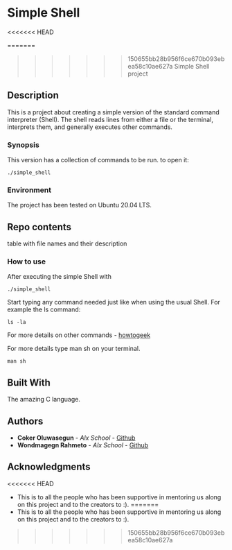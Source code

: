 <!-- simple shell project:
a project about creating a simple version of bash; the standard command interpreter for the system. -->

# Simple Shell
<<<<<<< HEAD

=======
>>>>>>> 150655bb28b956f6ce670b093ebea58c10ae627a
Simple Shell project

## Description

This is a project about creating a simple version of the standard command interpreter (Shell).
The shell reads lines from either a file or the terminal, interprets them, and generally executes other commands.

### Synopsis

This version has a collection of commands to be run.
to open it:

```
./simple_shell
```

### Environment

The project has been tested on Ubuntu 20.04 LTS.

## Repo contents

table with file names and their description

### How to use

After executing the simple Shell with

```
./simple_shell
```
Start typing any command needed just like when using the usual Shell. For example the ls command:

```
ls -la
```
For more details on other commands - [howtogeek](https://www.howtogeek.com/412055/37-important-linux-commands-you-should-know/)

For more details type man sh on your terminal.
```
man sh
```

## Built With

The amazing C language.

## Authors

* **Coker Oluwasegun** - *Alx School* - [Github](https://github.com/Cokeroluwasegun)
* **Wondmagegn Rahmeto** - *Alx School* - [Github](https://github.com/turewonde)



## Acknowledgments

<<<<<<< HEAD
* This is to all the people who has been supportive in mentoring us along on this project and to the creators to :).
=======
* This is to all the people who has been supportive in mentoring us along on this project and to the creators to :).
>>>>>>> 150655bb28b956f6ce670b093ebea58c10ae627a
